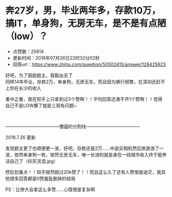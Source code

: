 # 奔27岁，男，毕业两年多，存款10万，搞IT，单身狗，无房无车，是不是有点陋（low）？
- 点赞数：25914
- 更新时间：2018年07月26日22时32分02秒
- 回答url：https://www.zhihu.com/question/50502415/answer/128425623
<body>
 <p data-pid="r2CED-dq">好吧，为了鼓励题主，我豁出去了<br>
  同样14年毕业，存款2万，单身狗，无房无车，而且因为换行频繁，在深圳还赶不上你在长沙的收入</p>
 <p data-pid="eDlRYSIq">重中之重，我在知乎上只拿到过3个赞啊！！平均回答还凑不齐1个赞啊！！觉得自己不是LOW爆了就是三观有问题~</p>
 <p class="ztext-empty-paragraph"><br></p>
 <p data-pid="WHlpN-pB">————————————懵逼的分割线————————————</p>
 <p data-pid="7-yqhV3i">2018.7.26 更新</p>
 <p data-pid="kzbseoQ_">发现题主更了也顺便更一波，好吧，存款还是2万……中途买相机然后旅游浪了一波，依然单身狗一枚，依然无房无车，唯一长进的就是身在一线城市收入终于能养活自己了（仰天流泪.jpg）</p>
 <p data-pid="t9om1Jia">然后划重点！！知乎居然超过20k赞了！！而且这么久了还有人赞很是迷茫，我其他很多回答都是0赞羞耻删掉的结局</p>
 <p data-pid="YI8QKpkA">PS：比惨大会拿这么多赞……心情很是复杂啊</p>
</body>